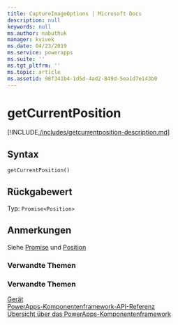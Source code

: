 ```yaml
---
title: CaptureImageOptions | Microsoft Docs
description: null
keywords: null
ms.author: nabuthuk
manager: kvivek
ms.date: 04/23/2019
ms.service: powerapps
ms.suite: ''
ms.tgt_pltfrm: ''
ms.topic: article
ms.assetid: 98f341b4-1d5d-4ad2-849d-5ea1d7e143b0
---
```


# <a name="getcurrentposition"></a>getCurrentPosition

[!INCLUDE[./includes/getcurrentposition-description.md](./includes/getcurrentposition-description.md)]

## <a name="syntax"></a>Syntax

`getCurrentPosition()`

## <a name="return-value"></a>Rückgabewert

Typ: `Promise<Position>`

## <a name="remarks"></a>Anmerkungen

Siehe [Promise](https://developer.mozilla.org/docs/Web/JavaScript/Reference/Global_Objects/Promise) und [Position](https://developer.mozilla.org/en-US/docs/Web/API/Position)

### <a name="related-topics"></a>Verwandte Themen


### <a name="related-topics"></a>Verwandte Themen

[Gerät](../device.md)<br/>
[PowerApps-Komponentenframework-API-Referenz](../../reference/index.md)<br/>
[Übersicht über das PowerApps-Komponentenframework](../../overview.md)